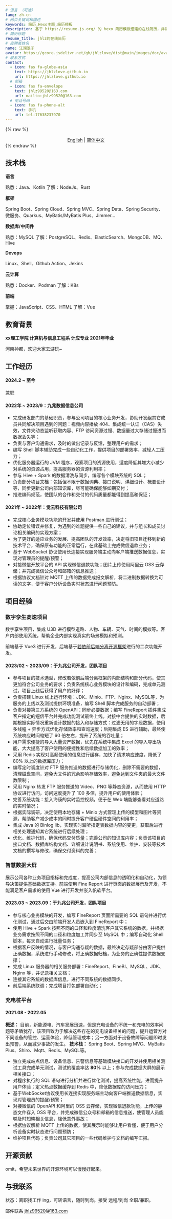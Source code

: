 ```yaml
---
# 语言 （可选）
lang: zh-cn
# 网页关键词和描述
keywords: 简历,Hexo主题,简历模板
description: 基于 https://resume.js.org/ 的 hexo 简历模板搭建的在线简历，非常感谢作者！^_^，Github 地址：https://github.com/xaoxuu/resume-docs。<br/>“我希望我在温度高的时候变成水蒸气，升到天上；遇到冷空气，我又可以凝结成水，再次回到大地，滋养土地”。 ——胡歌
# 简历标题
resume_title: jhlz的在线简历
# 应聘者姓名
name: 江湖浪子
avatar: https://gcore.jsdelivr.net/gh/jhlzlove/dist@main/images/doc/avatar.jpeg
# 联系方式
contact:
  - icon: fas fa-globe-asia
    text: https://jhlzlove.github.io
    url: https://jhlzlove.github.io
  # 邮箱
  - icon: fas fa-envelope
    text: jhlz99520@163.com
    url: mailto:jhlz99520@163.com
  # 电话号码
  - icon: fas fa-phone-alt
    text: 手机
    url: tel:17638237970
---
```


{% raw %}
<center>
<a href='/resume-doc/'>English</a> | <a href='/resume-doc/zh-cn/'>简体中文</a>
</center>
{% endraw %}

## <i class="fas fa-flag"></i> 技术栈

**语言**

熟悉：Java、Kotlin
了解：NodeJs、Rust

**框架**

Spring Boot、Spring Cloud、Spring MVC、Spring Data、Spring Security、微服务、Quarkus、MyBatis/MyBatis Plus、Jimmer...

**数据库/中间件**

熟悉：MySQL
了解：PostgreSQL、Redis、ElasticSearch、MongoDB、MQ、Hive

**Devops**

Linux、Shell、Github Action、Jekins

**云计算**

熟悉：Docker、Podman
了解：K8s

**前端**

掌握：JavaScript、CSS、HTML
了解：Vue

## <i class="fas fa-user-graduate"></i> 教育背景

**xx理工学院 计算机与信息工程系 计应专业 2021年毕业**

河南神都，欢迎大家去游玩~

## <i class="fas fa-user-tie"></i> 工作经历

#### 2024.2 ~ 至今

兼职

#### 2022年 ~ 2023/9：九兆数据信息公司

- 完成研发部门的基础职责，参与公司项目的核心业务开发，协助开发组其它成员共同解决项目遇到的问题：视频内容播放 404、集成统一认证（CAS）失效，文件夹动态监听获取内容、FTP 访问资源过慢、数据量过大存储过慢进而数据丢失等；
- 负责与客户沟通需求，及时的做出记录与反馈，整理用户的需求；
- 编写 Shell 脚本辅助完成一些自动化工作，提供项目的部署效率，减轻人工压力；
- 优化服务器运行的 JVM 程序，观察项目的资源使用，适度降低其堆大小减少对系统的资源占用，提高服务器的资源利用率；
- 参与 Hive + Spark 的数据清洗与同步，编写各个模块系统的 SQL；
- 负责部分项目文档：包括但不限于数据词典、接口说明、详细设计、概要设计等，同步更新公司内部知识库，尽可能确保能够如期交付；
- 推进编码规范，使团队的合作和交付的代码质量都能得到提高和保证；

#### 2021年 ~ 2022年：觉云科技有限公司

- 完成核心业务模块功能的开发并使用 Postman 进行测试；
- 协助定位错误并修复，为遇到的难题提供一些自己的建议，并与组长和成员讨论相关编码的实现方案；
- 为了更好的适应业务的发展、提高团队的开发效率，决定将旧项目迁移到新的技术平台，确保原有功能的正常运行，在此基础上完成微信退款业务；
- 基于 WebSocket 协议使用长连接实现服务端主动向客户端推送数据信息，实现对管理员的提醒/预警；
- 对接微信开放平台的 API 实现微信退款功能；图片上传使用阿里云 OSS 云存储；并完成微信公众号和邮箱的信息推送；
- 根据协议文档针对 MQTT 上传的数据完成报文解析，将二进制数据转换为可读的文字，便于客户分析设备实时状态进行问题预防。

## <i class="fas fa-award"></i> 项目经验

### 数字孪生高速项目

数字孪生项目，集成 U3D 进行模型道路、人物、车辆、天气、时间的模拟等。客户内部使用系统，帮助企业内部实现真实的场景模拟和预测。

前端基于 Vue3 进行开发，后端基于[若依前后端分离开源框架](http://doc.ruoyi.vip/ruoyi-vue/)进行的二次功能开发。

#### 2023/02 ~ 2023/09：于九兆公司开发，团队项目

- 参与项目的技术选型，修改若依前后端分离框架的内部结构和部分代码，使其更加符合公司业务的要求；负责系统核心业务模块的设计和编码，完成单元测试，项目上线后获得了用户的好评；
- 负责搭建 Linux 线上运行环境：JDK、Minio、FTP、Nginx、MySQL等，为服务的上线以及测试提供环境准备，编写 Shell 脚本完成服务的自动部署；
- 负责对接第三方系统的 OpenAPI：同步必要数据；编写 FineReport 插件集成客户指定的短信平台并完成功能测试最终上线。对接中台提供的实时数据，后期根据实际情况重新设计数据的接入和存储方式：过滤无用的字段数据，使用多线程 + 异步方式优化存储效率和查询速度；后期集成 ES 进行辅助，最终使系统响应时间缩短了 60 倍左右，提升了系统的吞吐量；
- 用户需求便捷的导入大量资产数据，优先在系统中集成 Excel 的导入导出功能，大大提高了客户使用的便捷性和后续数据加工的效率；
- 采用 Redis 实现对高频使用的信息进行缓存，加快了请求响应速度，降低了 80% 以上的数据库压力；
- 编写定时调度针对 FTP 服务推送的数据进行存储优化，删除不需要的数据，清理磁盘空间，避免大文件的冗余影响存储效率，避免达到文件夹的最大文件数限制；
- 采用 Nginx 转发 FTP 服务推送的 Video、PNG 等静态资源，从而使用 HTTP 协议进行访问，访问速度提升了 100 多倍，提升用户的使用体验；
- 完善系统功能：接入海康的实时监控视频，便于在 Web 端能够查看对应道路的实时情况；
- 根据实际调研，决定使用本地存储 + Minio 方式管理上传的模型和图片等资源，帮助客户减少成本的同时提升客户硬盘硬件空间的利用率；
- 集成 Java 的 Binlog lib，实现实时监听指定表数据内容的变更，获取后进行相关处理通知其它系统进行后续处理；
- 优化、维护代码，确保代码交付质量；完善公司的知识库内容；负责该项目的接口文档、数据库结构文档、详细设计说明书、系统使用、维护、安装等技术文档的撰写与修改，确保交付资料的完善；

### 智慧数据大屏

展示公司各种业务项目指标和完成度，提高公司内部信息的透明化和自动化，为领导决策提供基础数据支持。前端使用 Fine Report 进行页面的数据展示及开发，不能满足客户需求的使用 Vue 进行开发并嵌入帆软平台。

#### 2023.03 ~ 2023.09：于九兆公司开发，团队项目

- 参与核心业务模块的开发，编写 FineReport 页面所需要的 SQL 语句并进行优化测试，通过后交由前端开发人员嵌入到 FineReport 中；
- 使用 Hive + Spark 按照不同的口径和粒度清洗客户其它系统的数据，并根据业务需求按照不同的口径和粒度加工并同步至 MySQL 中；编写自动化 Shell 脚本，每天自动进行批量任务；
- 根据客户反映的情况，与客户沟通存疑的数据，最终决定存疑部分由客户提供正确数据，系统进行手动修改，将正确数据归档，为业务的正确性提供数据支撑；
- 完成 Linux 服务器的相关服务部署：FineReport、FineBI、MySQL、JDK、Nginx 等，并记录相关文档；
- 连接其它系统的数据库信息，进行不同系统的数据同步。
- 前后端系统联调；完成项目打包部署自动化；

### 充电桩平台

#### 2021.08 - 2022.05

**概述：** 目前，新能源电、汽车发展迅速，但是充电设备的不统一和充电的效率问题等矛盾犹存，该项目致力于解决这些存在的充电设备相关的问题，提升运营方对不同设备的管控、运营体验，降低管理成本；另一方面对于设备故障等问题即时发出预警，从而减少事故的发生。
**技术栈：** Spring Boot、Spring MVC、MyBatis Plus、Shiro、Mqtt、Redis、MySQL等。
- 独立完成站点信息、设备信息、告警信息等基础模块接口的开发并使用相关测试工具完成单元测试，测试的覆盖率达 **80%** 以上；参与完成数据大屏的展示相关接口；
- 对程序执行的 SQL 语句进行分析并进行优化测试，提高系统性能，进而提升用户体验；定义热点数据缓存到 Redis 中，降低数据库的访问压力；
- 基于WebSocket协议使用长连接实现服务端主动向客户端推送数据信息，实现对管理员的提醒/预警；
- 对接微信的 OpenAPI 和阿里的 OSS 云存储，实现微信退款功能，上传的静态文件存入 OSS 平台，并完成微信公众号和邮箱的信息推送，使管理人员能够及时知晓相关信息，降低意外事故；
- 根据协议解析 MQTT 上传的数据，使其展示时能够让用户看懂，便于用户分析设备实时状态进行问题预防；
- 维护项目代码；负责公司其它项目的一些代码维护与文档的编写汇报。

## <i class="fab fa-github"></i> 开源贡献

omit，希望未来世界的开源环境可以慢慢好起来。

## <i class="fas fa-phone-alt"></i> 与我联系

状态：离职找工作 ing，可转语言，随时到岗。接受 远程/到岗 全职/兼职。

<i class="fas fa-envelope fa-fw"></i> 邮件联系 jhlz99520@163.com
